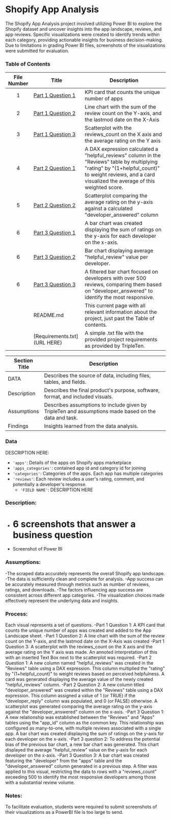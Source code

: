 # Shopify App Analysis
The Shopify App Analysis project involved utilizing Power BI to explore the Shopify dataset and uncover insights into the app landscape, reviews, and app reviews. Specific visualizations were created to identify trends within each category, providing actionable insights for business decision-making. Due to limitations in grading Power BI files, screenshots of the visualizations were submitted for evaluation.

### Table of Contents
| File Number | Title | Description |
| :-----------: | ----------- |----------- |
| 1 | [Part 1 Question 1](https://github.com/justyn-plaskon/Data_projects_TripleTen/blob/main/Shopify%20App%20Analysis/Part1Q1.png) | KPI card that counts the unique number of apps |
| 2 | [Part 1 Question 2](https://github.com/justyn-plaskon/Data_projects_TripleTen/blob/main/Shopify%20App%20Analysis/PART1Q2.png) |  Line chart with the sum of the review count on the Y-axis, and the lastmod date on the X-Axis |
| 3 | [Part 1 Question 3](https://github.com/justyn-plaskon/Data_projects_TripleTen/blob/main/Shopify%20App%20Analysis/Part1Q3.png) |  Scatterplot with the reviews_count on the X axis and the average rating on the Y axis |
| 4 | [Part 2 Question 1](https://github.com/justyn-plaskon/Data_projects_TripleTen/blob/main/Shopify%20App%20Analysis/Part2Q1.png) | A DAX expression calculated a "helpful_reviews" column in the "Reviews" table by multiplying "rating" by "(1+helpful_count)" to weight reviews, and a card visualized the average of this weighted score.|
| 5 | [Part 2 Question 2](https://github.com/justyn-plaskon/Data_projects_TripleTen/blob/main/Shopify%20App%20Analysis/Part2Q2.png) | Scatterplot comparing the average rating on the y-axis against a calculated "developer_answered" column  |
| 6 | [Part 3 Question 1](https://github.com/justyn-plaskon/Data_projects_TripleTen/blob/main/Shopify%20App%20Analysis/Part3Q1.png) | A bar chart was created displaying the sum of ratings on the y-axis for each developer on the x-axis.  |
| 6 | [Part 3 Question 2](https://github.com/justyn-plaskon/Data_projects_TripleTen/blob/main/Shopify%20App%20Analysis/Part3Q2.png) |  Bar chart displaying average "helpful_review" value per developer.  |
| 6 | [Part 3 Question 3](https://github.com/justyn-plaskon/Data_projects_TripleTen/blob/main/Shopify%20App%20Analysis/Part3Q3.png) |  A filtered bar chart focused on developers with over 500 reviews, comparing them based on "developer_answered" to identify the most responsive. |
|  | README.md | This current page with all relevant information about the project, just past the Table of contents. |
| | [Requirements.txt](URL HERE) | A simple .txt file with the provided project requirements as provided by TripleTen. |

| Section Title | Description |
| ----------- |----------- |
| DATA | Describes the source of data, including files, tables, and fields. |
| Description | Describes the final product's purpose, software, format, and included visuals. |
| Assumptions | Describes assumptions to include given by TripleTen and assumptions made based on the data and task. |
| Findings | Insights learned from the data analysis. |

### Data
DESCRIPTION HERE:
- `'apps'`: Details of the apps on Shopify apps marketplace
- `'apps_categories'`: contained app id and category id for joining
- `'categories'`: Categories of the apps. Each app has multiple categories
- `'reviews'`: Each review includes a user's rating, comment, and potentially a developer's response.
    - `'FIELD NAME'`: DESCRIPTION HERE
  
### Description:
- # 6 screenshots that answer a business question
- Screenshot of Power BI 

### Assumptions:
-The scraped data accurately represents the overall Shopify app landscape.
-The data is sufficiently clean and complete for analysis.
-App success can be accurately measured through metrics such as number of reviews, ratings, and downloads.
-The factors influencing app success are consistent across different app categories.
-The visualization choices made effectively represent the underlying data and insights.

### Process:
Each visual represents a set of questions. 
-Part 1 Question 1: A KPI card that counts the unique number of apps was created and added to the App Landscape sheet.
-Part 1 Question 2: A line chart with the sum of the review count on the Y-axis, and the lastmod date on the X-Axis was created
-Part 1 Question 3: A scatterplot with the reviews_count on the X axis and the average rating on the Y axis was made. An annoted interpretation of this with an inserted Text Box next to the scatterplot was required.
-Part 2 Question 1: A new column named "helpful_reviews" was created in the "Reviews" table using a DAX expression. This column multiplied the "rating" by "(1+helpful_count)" to weight reviews based on perceived helpfulness. A card was generated displaying the average value of the newly created "helpful_reviews" column.
-Part 2 Question 2: A new column titled "developer_answered" was created within the "Reviews" table using a DAX expression. This column assigned a value of 1 (or TRUE) if the "developer_reply" column was populated, and 0 (or FALSE) otherwise. A scatterplot was generated comparing the average rating on the y-axis against the "developer_answered" column on the x-axis.
-Part 3 Question 1: A new relationship was established between the "Reviews" and "Apps" tables using the "app_id" column as the common key. This relationship was configured as many-to-one, with multiple reviews associated with a single app. A bar chart was created displaying the sum of ratings on the y-axis for each developer on the x-axis. 
-Part 3 question 2: To address the potential bias of the previous bar chart, a new bar chart was generated. This chart displayed the average "helpful_review" value on the y-axis for each developer on the x-axis.
-Part 3 Question 3: A bar chart was created featuring the "developer" from the "apps" table and the "developer_answered" column generated in a previous step. A filter was applied to this visual, restricting the data to rows with a "reviews_count" exceeding 500 to identify the most responsive developers among those with a substantial review volume.


### Notes:
To facilitate evaluation, students were required to submit screenshots of their visualizations as a PowerBI file is too large to send. 



